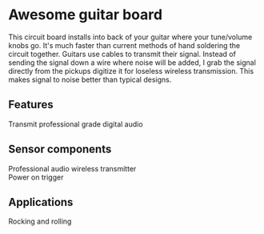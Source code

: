 # Awesome guitar board
This circuit board installs into back of your guitar where your tune/volume knobs go. It's much faster than current methods of hand soldering the circuit together. Guitars use cables to transmit their signal. Instead of sending the signal down a wire where noise will be added, I grab the signal directly from the pickups digitize it for loseless wireless transmission. This makes signal to noise better than typical designs.

## Features
Transmit professional grade digital audio<br>


## Sensor components
Professional audio wireless transmitter<br>
Power on trigger<br>



## Applications
Rocking and rolling



